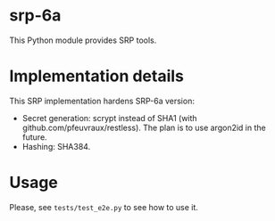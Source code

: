# srp-6a

This Python module provides SRP tools.

# Implementation details

This SRP implementation hardens SRP-6a version:

* Secret generation: scrypt instead of SHA1 (with github.com/pfeuvraux/restless). The plan is to use argon2id in the future.
* Hashing: SHA384.

# Usage

Please, see `tests/test_e2e.py` to see how to use it.
